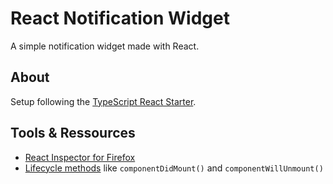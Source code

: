 # React Notification Widget

A simple notification widget made with React.

## About
Setup following the [TypeScript React Starter](https://github.com/Microsoft/TypeScript-React-Starter).

## Tools & Ressources
- [React Inspector for Firefox](https://addons.mozilla.org/en-US/firefox/addon/react-devtools/)
- [Lifecycle methods](https://reactjs.org/docs/state-and-lifecycle.html) like `componentDidMount()` and `componentWillUnmount()`